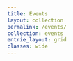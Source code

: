 ```yaml
---
title: Events
layout: collection
permalink: /events/
collection: events
entrie_layout: grid
classes: wide
---
```


